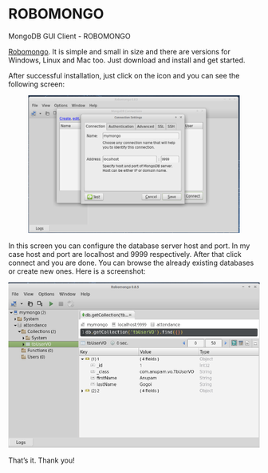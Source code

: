 # ROBOMONGO
MongoDB GUI Client - ROBOMONGO

<p><a href="http://robomongo.org/" target="_blank">Robomongo</a>. It is simple and small in size and there are versions for Windows, Linux and Mac too. Just download and install and get started.</p>

<p>After successful installation, just click on the icon and you can see the following screen:</p>
<figure>
<img src="https://github.com/ShahbazHaroon/ROBOMONGO/blob/master/img/1.png" />
</figure>
<p>In this screen you can configure the database server host and port. In my case host and port are localhost and 9999 respectively. After that click connect and you are done. You can browse the already existing databases or create new ones. Here is a screenshot:</p>
<img src="https://github.com/ShahbazHaroon/ROBOMONGO/blob/master/img/2.png" />

<p>That&#8217;s it. Thank you!</p>
